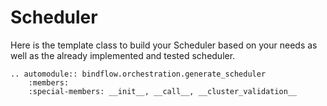 # Scheduler

Here is the template class to build your Scheduler based on your needs as well as the already implemented and tested scheduler.

```{eval-rst}
.. automodule:: bindflow.orchestration.generate_scheduler
    :members:
    :special-members: __init__, __call__, __cluster_validation__
```
